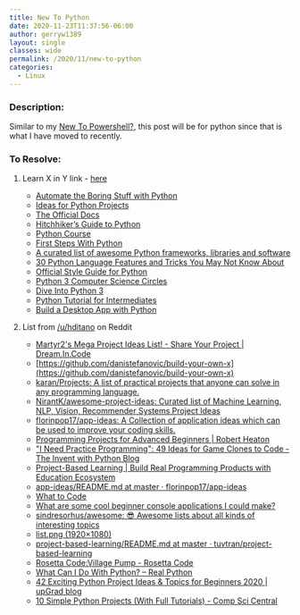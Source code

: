 ```yaml
---
title: New To Python
date: 2020-11-23T11:37:56-06:00
author: gerryw1389
layout: single
classes: wide
permalink: /2020/11/new-to-python
categories:
  - Linux
---
```

<!--more-->

### Description:

Similar to my [New To Powershell?](https://automationadmin.com/2018/02/new-to-powershell/), this post will be for python since that is what I have moved to recently.

### To Resolve:

1. Learn X in Y link - [here](https://learnxinyminutes.com/docs/python)

   - [Automate the Boring Stuff with Python](https://automatetheboringstuff.com)
   - [Ideas for Python Projects](http://pythonpracticeprojects.com)
   - [The Official Docs](https://docs.python.org/3/)
   - [Hitchhiker&rsquo;s Guide to Python](https://docs.python-guide.org/en/latest/)
   - [Python Course](https://www.python-course.eu)
   - [First Steps With Python](https://realpython.com/learn/python-first-steps/)
   - [A curated list of awesome Python frameworks, libraries and software](https://github.com/vinta/awesome-python)
   - [30 Python Language Features and Tricks You May Not Know About](https://sahandsaba.com/thirty-python-language-features-and-tricks-you-may-not-know.html)
   - [Official Style Guide for Python](https://www.python.org/dev/peps/pep-0008/)
   - [Python 3 Computer Science Circles](https://cscircles.cemc.uwaterloo.ca/)
   - [Dive Into Python 3](https://www.diveintopython3.net/index.html)
   - [Python Tutorial for Intermediates](https://pythonbasics.org/)
   - [Build a Desktop App with Python](https://pythonpyqt.com/)

2. List from [/u/hditano](https://www.reddit.com/r/learnpython/comments/k60zfu/python_projects_for_beginners/gelqe2j?utm_source=share&utm_medium=web2x&context=3) on Reddit
   - [Martyr2's Mega Project Ideas List! - Share Your Project | Dream.In.Code](https://www.dreamincode.net/forums/topic/78802-martyr2s-mega-project-ideas-list/)
   - [https://github.com/danistefanovic/build-your-own-x](https://github.com/danistefanovic/build-your-own-x)
   - [karan/Projects: A list of practical projects that anyone can solve in any programming language.](https://github.com/karan/Projects#graphics-and-multimedia)
   - [NirantK/awesome-project-ideas: Curated list of Machine Learning, NLP, Vision, Recommender Systems Project Ideas](https://github.com/NirantK/awesome-project-ideas)
   - [florinpop17/app-ideas: A Collection of application ideas which can be used to improve your coding skills.](https://github.com/florinpop17/app-ideas)
   - [Programming Projects for Advanced Beginners | Robert Heaton](https://robertheaton.com/2018/12/08/programming-projects-for-advanced-beginners/)
   - ["I Need Practice Programming": 49 Ideas for Game Clones to Code - The Invent with Python Blog](http://inventwithpython.com/blog/2012/02/20/i-need-practice-programming-49-ideas-for-game-clones-to-code/)
   - [Project-Based Learning | Build Real Programming Products with Education Ecosystem](https://www.education-ecosystem.com/projects/programming)
   - [app-ideas/README.md at master · florinpop17/app-ideas](https://github.com/florinpop17/app-ideas/blob/master/README.md)
   - [What to Code](https://what-to-code.com/)
   - [What are some cool beginner console applications I could make?](https://www.reddit.com/r/csharp/comments/cieopv/what_are_some_cool_beginner_console_applications/)
   - [sindresorhus/awesome: 😎 Awesome lists about all kinds of interesting topics](https://github.com/sindresorhus/awesome-project-ideas)
   - [list.png (1920×1080)](https://raw.githubusercontent.com/Morasiu/ProgrammingChallenges/master/docs/list.png)
   - [project-based-learning/README.md at master · tuvtran/project-based-learning](https://github.com/tuvtran/project-based-learning/blob/master/README.md#python)
   - [Rosetta Code:Village Pump - Rosetta Code](http://rosettacode.org/wiki/Rosetta_Code:Village_Pump)
   - [What Can I Do With Python? – Real Python](https://realpython.com/what-can-i-do-with-python/)
   - [42 Exciting Python Project Ideas & Topics for Beginners 2020 | upGrad blog](https://www.upgrad.com/blog/python-projects-ideas-topics-beginners/)
   - [10 Simple Python Projects (With Full Tutorials) - Comp Sci Central](https://compscicentral.com/python-projects/?fbclid=IwAR19vAJ-cMwQI3Um4SOI6COYlZ_mexsHamBwlrJuBUfiQPVhpNT8tFYfNes)

